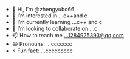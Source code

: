 - 👋 Hi, I’m @zhengyubo66
- 👀 I’m interested in ...c++and c
- 🌱 I’m currently learning ...c++ and c
- 💞️ I’m looking to collaborate on ...c
- 📫 How to reach me ...1284925393@qq.com
- 😄 Pronouns: ...ccccccc
- ⚡ Fun fact: ...ccccccccc

<!---
zhengyubo66/zhengyubo66 is a ✨ special ✨ repository because its `README.md` (this file) appears on your GitHub profile.
You can click the Preview link to take a look at your changes.
--->
